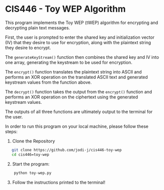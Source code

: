 # CIS446 - Toy WEP Algorithm

This program implements the Toy WEP (tWEP) algorithm for encrypting and decrypting plain text messages. 

First, the user is prompted to enter the shared key and initialization vector (IV) that they desire to use for encryption, along with the plaintext string they desire to encrypt.

The `generateKeyStream()` function then combines the shared key and IV into one array, generating the keystream to be used for encryption.

The `encrypt()` function translates the plaintext string into ASCII and performs an XOR operation on the translated ASCII text and generated keystream values from the function above.

The `decrypt()` function takes the output from the `encrypt()` function and performs an XOR operation on the ciphertext using the generated keystream values. 

The outputs of all three functions are ultimately output to the terminal for the user.

In order to run this program on your local machine, please follow these steps:

1. Clone the Repository
```bash
   git clone https://github.com/jodi-j/cis446-toy-wep
   cd cis446=toy-wep
```

2. Start the program:
```bash
    python toy-wep.py
```

3. Follow the instructions printed to the terminal!